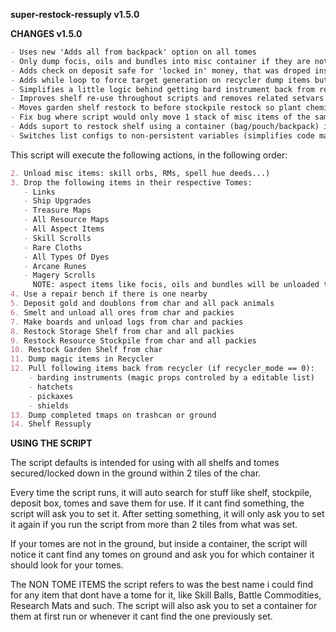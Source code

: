 **super-restock-ressuply v1.5.0**

**CHANGES v1.5.0**

```md
- Uses new 'Adds all from backpack' option on all tomes
- Only dump focis, oils and bundles into misc container if they are not fully charged or no aspect tome nearby
- Adds check on deposit safe for 'locked in' money, that was droped inside by scripting bug, and takes it out
- Adds while loop to force target generation on recycler dump items button when recycler gump is already open (gump has a bug where first click wont open target)
- Simplifies a little logic behind getting bard instrument back from recycler and closing recycler gump
- Improves shelf re-use throughout scripts and removes related setvars (improves performance a bit)
- Moves garden shelf restock to before stockpile restock so plant chemicals go into garden shelf first
- Fix bug where script would only move 1 stack of misc items of the same type and leave other stacks
- Adds suport to restock shelf using a container (bag/pouch/backpack) instead of using 'self'
- Switches list configs to non-persistent variables (simplifies code maintenance and greatly improve performance)
```

This script will execute the following actions, in the following order:

```md
2. Unload misc items: skill orbs, RMs, spell hue deeds...)
3. Drop the following items in their respective Tomes:
   - Links
   - Ship Upgrades
   - Treasure Maps
   - All Resource Maps
   - All Aspect Items
   - Skill Scrolls
   - Rare Cloths
   - All Types Of Dyes
   - Arcane Runes
   - Magery Scrolls
     NOTE: aspect items like focis, oils and bundles will be unloaded to tome only if full, and to a general container if not)
4. Use a repair bench if there is one nearby
5. Deposit gold and doublons from char and all pack animals
6. Smelt and unload all ores from char and packies
7. Make boards and unload logs from char and packies
8. Restock Storage Shelf from char and all packies
9. Restock Resource Stockpile from char and all packies
10. Restock Garden Shelf from char
11. Dump magic items in Recycler
12. Pull following items back from recycler (if recycler_mode == 0):
    - barding instruments (magic props controled by a editable list)
    - hatchets
    - pickaxes
    - shields
13. Dump completed tmaps on trashcan or ground
14. Shelf Ressuply
```

**USING THE SCRIPT**

The script defaults is intended for using with all shelfs and tomes secured/locked down in the ground within 2 tiles of the char.

Every time the script runs, it will auto search for stuff like shelf, stockpile, deposit box, tomes and save them for use.
If it cant find something, the script will ask you to set it.
After setting something, it will only ask you to set it again if you run the script from more than 2 tiles from what was set.

If your tomes are not in the ground, but inside a container, the script will notice it cant find any tomes on ground and ask you for which container it should look for your tomes.

The NON TOME ITEMS the script refers to was the best name i could find for any item that dont have a tome for it, like Skill Balls, Battle Commodities, Research Mats and such. The script will also ask you to set a container for them at first run or whenever it cant find the one previously set.
